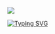 <img src="https://capsule-render.vercel.app/api?type=waving&color=gradient&height=120&section=header" />

[![Typing SVG](https://readme-typing-svg.herokuapp.com/?color=gradient&size=35&vCenter=true&center=true&width=1000&lines=Meu+nome+é+Júlio;Second+line+of+text)](https://git.io/typing-svg)
